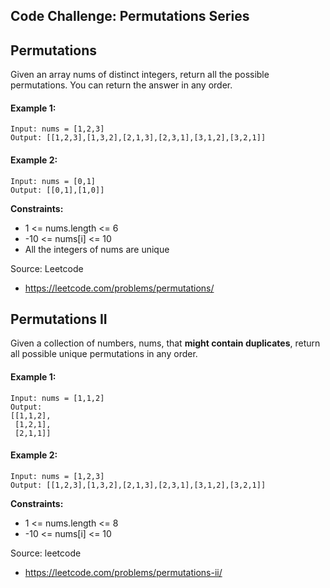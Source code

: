 ## Code Challenge: Permutations Series

## Permutations

Given an array nums of distinct integers, return all the possible permutations. You can return the answer in any order.

#### Example 1:
```
Input: nums = [1,2,3]
Output: [[1,2,3],[1,3,2],[2,1,3],[2,3,1],[3,1,2],[3,2,1]]
```

#### Example 2:
```
Input: nums = [0,1]
Output: [[0,1],[1,0]]
```

**Constraints:**
* 1 <= nums.length <= 6
* -10 <= nums[i] <= 10
* All the integers of nums are unique

Source: Leetcode
* https://leetcode.com/problems/permutations/


## Permutations II

Given a collection of numbers, nums, that **might contain duplicates**, return all possible unique permutations in any order.

#### Example 1:
```
Input: nums = [1,1,2]
Output:
[[1,1,2],
 [1,2,1],
 [2,1,1]]
```

#### Example 2:
```
Input: nums = [1,2,3]
Output: [[1,2,3],[1,3,2],[2,1,3],[2,3,1],[3,1,2],[3,2,1]]
```

**Constraints:**
* 1 <= nums.length <= 8
* -10 <= nums[i] <= 10

Source: leetcode
* https://leetcode.com/problems/permutations-ii/
